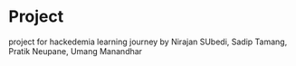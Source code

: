 # Project
project for hackedemia learning journey by Nirajan SUbedi, Sadip Tamang, Pratik Neupane, Umang Manandhar
